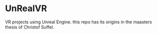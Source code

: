 # UnRealVR
VR projects using Unreal Engine. this repo has its origins in the maasters thesis of Christof Suffel.
